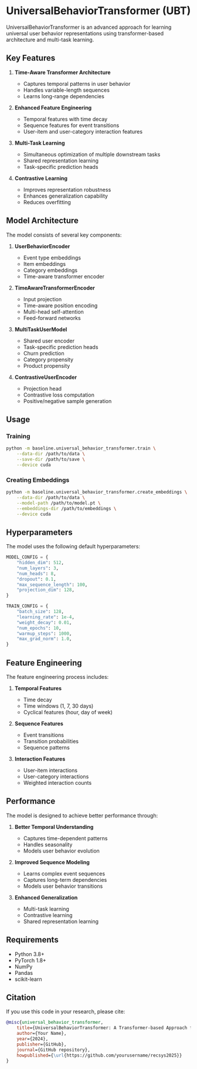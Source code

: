 # UniversalBehaviorTransformer (UBT)

UniversalBehaviorTransformer is an advanced approach for learning universal user behavior representations using transformer-based architecture and multi-task learning.

## Key Features

1. **Time-Aware Transformer Architecture**
   - Captures temporal patterns in user behavior
   - Handles variable-length sequences
   - Learns long-range dependencies

2. **Enhanced Feature Engineering**
   - Temporal features with time decay
   - Sequence features for event transitions
   - User-item and user-category interaction features

3. **Multi-Task Learning**
   - Simultaneous optimization of multiple downstream tasks
   - Shared representation learning
   - Task-specific prediction heads

4. **Contrastive Learning**
   - Improves representation robustness
   - Enhances generalization capability
   - Reduces overfitting

## Model Architecture

The model consists of several key components:

1. **UserBehaviorEncoder**
   - Event type embeddings
   - Item embeddings
   - Category embeddings
   - Time-aware transformer encoder

2. **TimeAwareTransformerEncoder**
   - Input projection
   - Time-aware position encoding
   - Multi-head self-attention
   - Feed-forward networks

3. **MultiTaskUserModel**
   - Shared user encoder
   - Task-specific prediction heads
   - Churn prediction
   - Category propensity
   - Product propensity

4. **ContrastiveUserEncoder**
   - Projection head
   - Contrastive loss computation
   - Positive/negative sample generation

## Usage

### Training

```bash
python -m baseline.universal_behavior_transformer.train \
    --data-dir /path/to/data \
    --save-dir /path/to/save \
    --device cuda
```

### Creating Embeddings

```bash
python -m baseline.universal_behavior_transformer.create_embeddings \
    --data-dir /path/to/data \
    --model-path /path/to/model.pt \
    --embeddings-dir /path/to/embeddings \
    --device cuda
```

## Hyperparameters

The model uses the following default hyperparameters:

```python
MODEL_CONFIG = {
    "hidden_dim": 512,
    "num_layers": 3,
    "num_heads": 8,
    "dropout": 0.1,
    "max_sequence_length": 100,
    "projection_dim": 128,
}

TRAIN_CONFIG = {
    "batch_size": 128,
    "learning_rate": 1e-4,
    "weight_decay": 0.01,
    "num_epochs": 10,
    "warmup_steps": 1000,
    "max_grad_norm": 1.0,
}
```

## Feature Engineering

The feature engineering process includes:

1. **Temporal Features**
   - Time decay
   - Time windows (1, 7, 30 days)
   - Cyclical features (hour, day of week)

2. **Sequence Features**
   - Event transitions
   - Transition probabilities
   - Sequence patterns

3. **Interaction Features**
   - User-item interactions
   - User-category interactions
   - Weighted interaction counts

## Performance

The model is designed to achieve better performance through:

1. **Better Temporal Understanding**
   - Captures time-dependent patterns
   - Handles seasonality
   - Models user behavior evolution

2. **Improved Sequence Modeling**
   - Learns complex event sequences
   - Captures long-term dependencies
   - Models user behavior transitions

3. **Enhanced Generalization**
   - Multi-task learning
   - Contrastive learning
   - Shared representation learning

## Requirements

- Python 3.8+
- PyTorch 1.8+
- NumPy
- Pandas
- scikit-learn

## Citation

If you use this code in your research, please cite:

```bibtex
@misc{universal_behavior_transformer,
    title={UniversalBehaviorTransformer: A Transformer-based Approach for Universal User Behavior Modeling},
    author={Your Name},
    year={2024},
    publisher={GitHub},
    journal={GitHub repository},
    howpublished={\url{https://github.com/yourusername/recsys2025}}
}
``` 